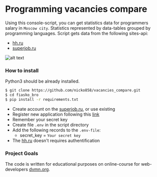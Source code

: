 # Programming vacancies compare

Using this console-script, you can get statistics data for programmers salary in `Moscow city`.
Statistics represented by data-tables grouped by programming languages.
Script gets data from the following sites-api:
- [hh.ru](https://api.hh.ru)
- [superjob.ru](https://api.superjob.ru) 

![alt text](https://github.com/nicko858/vacancies_compare/Выделение_019.png)

### How to install
Python3 should be already installed.
```bash
$ git clone https://github.com/nicko858/vacancies_compare.git
$ cd fiasko_bro
$ pip install -r requirements.txt
```

- Create account on the [superjob.ru](https://api.superjob.ru), or use existing
- Register new application following this [link](https://api.superjob.ru/register)
- Remember your secret key
- Create file `.env` in the script directory
- Add the following records to the `.env-file`:
   - secret_key = `Your secret key`
- The [hh.ru](https://api.hh.ru) doesn't requires authentification 


### Project Goals

The code is written for educational purposes on online-course for web-developers [dvmn.org](https://dvmn.org/).
